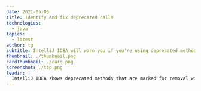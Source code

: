 ```yaml
---
date: 2021-05-05
title: Identify and fix deprecated calls
technologies:
  - java
topics:
  - latest
author: tg
subtitle: IntelliJ IDEA will warn you if you're using deprecated methods, and they will be shown with a strikethrough if they're marked for removal
thumbnail: ./thumbnail.png
cardThumbnail: ./card.png
screenshot: ./tip.png
leadin: |
  IntelliJ IDEA shows deprecated methods that are marked for removal with a red strikethrough. JDK 16 has marked the wrapper class constructors for removal, so you'll see these with a red strikethrough in IntelliJ IDEA.
---
```


